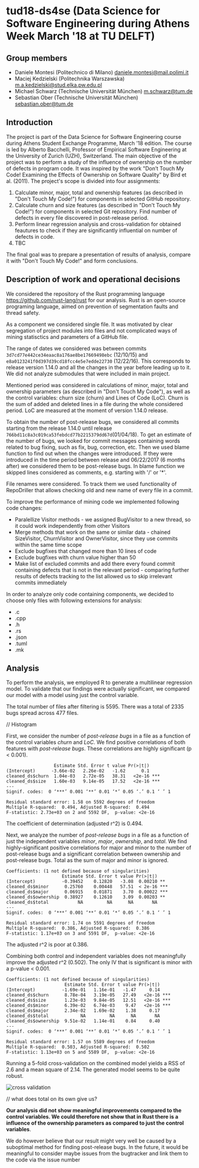 # tud18-ds4se (Data Science for Software Engineering during Athens Week March '18 at TU DELFT)

## Group members
* Daniele Montesi (Politechnico di Milano) <daniele.montesi@mail.polimi.it>
* Maciej Kedzielski (Politechnika Warszawska) <m.a.kedzielski@stud.elka.pw.edu.pl>
* Michael Schwarz  (Technische Universität München) <m.schwarz@tum.de>
* Sebastian Ober (Technische Universität München) <sebastian.ober@tum.de>

## Introduction
The project is part of the Data Science for Software Engineering course during Athens Student Exchange Programme, March '18 edition. The course is led by Alberto Bacchelli, Professor of Empirical Software Engineering at the University of Zurich (UZH), Switzerland. The main objective of the project was to perform a study of the influence of ownership on the number of defects in program code. It was inspired by the work "Don’t Touch My Code! Examining the Effects of Ownership on Software Quality" by Bird et al. (2011). 
The project's scope is divided into four assignments:
1. Calculate minor, major, total and ownership features (as described in "Don't Touch My Code!") for components in selected GitHub repository.
2. Calculate churn and size features (as described in "Don't Touch My Code!") for components in selected Git repository. Find number of defects in every file discovered in post-release period.
3. Perform linear regression analysis and cross-validation for obtained feautures to check if they are significantly influential on number of defects in code.
4. TBC

The final goal was to prepare a presentation of results of analysis, compare it with "Don't Touch My Code!" and form conclusions. 

## Description of work and operational decisions
We considered the repository of the Rust programming language https://github.com/rust-lang/rust for our analysis. Rust is an open-source programing language, aimed on prevention of segmentation faults and thread safety.

As a component we considered single file. It was motivated by clear segregation of project modules into files and not complicated ways of mining statisctics and parameters of a GitHub file. 

The range of dates we considered was between commits `3d7cd77e442ce34eaac8a176ae8be17669498ebc` (12/10/15) and `e8a0123241f0d397d39cd18fcc4e5e7edde22730` (12/22/16).
This corresponds to release version 1.14.0 and all the changes in the year before leading up to it.
We did not analyze submodules that were included in main project. 

Mentioned period was considered in calculations of minor, major, total and ownership parameters (as described in "Don't Touch My Code"), as well as the control variables: churn size (churn) and Lines of Code (LoC). Churn is the sum of added and deleted lines in a file during the whole considered period. LoC are measured at the moment of version 1.14.0 release.

To obtain the number of post-release bugs, we considered all commits starting from the release 1.14.0 until release `766bd11c8a3c019ca53febdcd77b2215379dd67d`(01/04/18). To get an estimate of the number of bugs, we looked for commit messages containing words related to bug fixing, such as fix, bug, correction, etc. Then we used blame function to find out when the changes were introduced. If they were introduced in the time period between release and 06/22/2017 (6 months after) we considered them to be post-release bugs. In blame function we skipped lines considered as comments, e.g. starting with '/' or '\*'. 

File renames were considered. To track them we used functionality of RepoDriller that allows checking old and new name of every file in a commit. 

To improve the performance of mining code we implemented following code changes:
* Paralellize Visitor methods - we assigned BugVisitor to a new thread, so it could work independently from other Visitors
* Merge methods that work on the same or similar data - chained SizeVisitor, ChurnVisitor and OwnerVisitor, since they use commits within the same time scope
* Exclude bugfixes that changed more than 10 lines of code
* Exclude bugfixes with churn value higher than 50
* Make list of excluded commits and add there every found commit containing defects that is not in the relevant period - comparing further results of defects tracking to the list allowed us to skip irrelevant commits immediately

In order to analyze only code containing components, we decided to choose only files with following extensions for analysis:
* .c
* .cpp
* .h
* .rs
* .json
* .tuml
* .mk

## Analysis
To perform the analysis, we employed R to generate a multilinear regression model. To validate that our findings were actually significant, we compared our model with a model using just the control variable.

The total number of files after filtering is 5595. There was a total of 2335 bugs spread across 477 files.

// Histogram

First, we consider the number of *post-release bugs* in a file as a function of the control variables *churn* and *LoC*. We find positive correlations of both features with *post-release bugs*. These correlations are highly significant (p < 0.001). 

```Coefficients:
                  Estimate Std. Error t value Pr(>|t|)    
(Intercept)      -3.66e-02   2.26e-02   -1.62      0.1    
cleaned_ds$churn  1.04e-03   2.72e-05   38.31   <2e-16 ***
cleaned_ds$size   1.60e-03   9.14e-05   17.52   <2e-16 ***
---
Signif. codes:  0 ‘***’ 0.001 ‘**’ 0.01 ‘*’ 0.05 ‘.’ 0.1 ‘ ’ 1

Residual standard error: 1.58 on 5592 degrees of freedom
Multiple R-squared:  0.494,	Adjusted R-squared:  0.494 
F-statistic: 2.73e+03 on 2 and 5592 DF,  p-value: <2e-16
```

The coefficient of determination (adjusted r^2) is 0.494.

Next, we analyze the number of *post-release bugs* in a file as a function of just the independent variables *minor*, *major*, *ownership*, and *total*. We find highly-significant positive correlations for major and minor to the number of post-release bugs and a significant correlation between ownership and post-release bugs. Total as the sum of major and minor is ignored.

```
Coefficients: (1 not defined because of singularities)
                     Estimate Std. Error t value Pr(>|t|)    
(Intercept)          -0.39452    0.12820   -3.08  0.00210 ** 
cleaned_ds$minor      0.25760    0.00448   57.51  < 2e-16 ***
cleaned_ds$major      0.06915    0.01871    3.70  0.00022 ***
cleaned_ds$ownership  0.38927    0.12610    3.09  0.00203 ** 
cleaned_ds$total           NA         NA      NA       NA    
---
Signif. codes:  0 ‘***’ 0.001 ‘**’ 0.01 ‘*’ 0.05 ‘.’ 0.1 ‘ ’ 1

Residual standard error: 1.74 on 5591 degrees of freedom
Multiple R-squared:  0.386,	Adjusted R-squared:  0.386 
F-statistic: 1.17e+03 on 3 and 5591 DF,  p-value: <2e-16
```

The adjusted r^2 is poor at 0.386.

Combining both control and independent variables does not meaningfully improve the adjusted r^2 (0.502). The only IV that is significant is minor with a p-value < 0.001.

```
Coefficients: (1 not defined because of singularities)
                      Estimate Std. Error t value Pr(>|t|)    
(Intercept)          -1.69e-01   1.16e-01   -1.47     0.14    
cleaned_ds$churn      8.78e-04   3.19e-05   27.49   <2e-16 ***
cleaned_ds$size       1.23e-03   9.84e-05   12.51   <2e-16 ***
cleaned_ds$minor      6.39e-02   6.74e-03    9.47   <2e-16 ***
cleaned_ds$major      2.34e-02   1.69e-02    1.38     0.17    
cleaned_ds$total            NA         NA      NA       NA    
cleaned_ds$ownership  9.51e-02   1.14e-01    0.84     0.40    
---
Signif. codes:  0 ‘***’ 0.001 ‘**’ 0.01 ‘*’ 0.05 ‘.’ 0.1 ‘ ’ 1

Residual standard error: 1.57 on 5589 degrees of freedom
Multiple R-squared:  0.503,	Adjusted R-squared:  0.502 
F-statistic: 1.13e+03 on 5 and 5589 DF,  p-value: <2e-16
```

Running a 5-fold cross-validation on the combined model yields a RSS of 2.6 and a mean square of 2.14. The generated model seems to be quite robust.

![cross validation](https://github.com/seeba8/tud18-ds4se/blob/master/assignment3/crossvalidation.png?raw=true)

// what does total on its own give us?


**Our analysis did not show meaningful improvements compared to the control variables. We could therefore not show that in Rust there is a influence of the ownership parameters as compared to just the control variables**. 

We do however believe that our result might very well be caused by a suboptimal method for finding post-release bugs.
In the future, it would be meaningful to consider maybe issues from the bugtracker and link them to the code via the issue number
